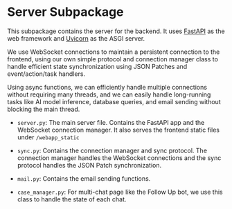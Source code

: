 # Server Subpackage

This subpackage contains the server for the backend. It uses [FastAPI](https://fastapi.tiangolo.com/) as the web framework and [Uvicorn](https://www.uvicorn.org/) as the ASGI server.

We use WebSocket connections to maintain a persistent connection to the frontend, using our own simple protocol and connection manager class to handle efficient state synchronization using JSON Patches and event/action/task handlers. 

Using async functions, we can efficiently handle multiple connections without requiring many threads, and we can easily handle long-running tasks like AI model inference, database queries, and email sending without blocking the main thread.

- `server.py`: The main server file. Contains the FastAPI app and the WebSocket connection manager. It also serves the frontend static files under `/webapp_static`

- `sync.py`: Contains the connection manager and sync protocol. The connection manager handles the WebSocket connections and the sync protocol handles the JSON Patch synchronization.

- `mail.py`: Contains the email sending functions.

- `case_manager.py`: For multi-chat page like the Follow Up bot, we use this class to handle the state of each chat.